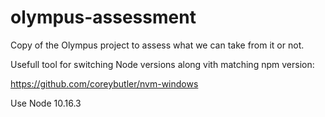 # olympus-assessment
Copy of the Olympus project to assess what we can take from it or not.

Usefull tool for switching Node versions along vith matching npm version:

https://github.com/coreybutler/nvm-windows

Use Node 10.16.3
